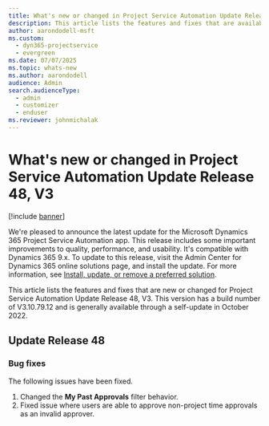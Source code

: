 ```yaml
---
title: What's new or changed in Project Service Automation Update Release 48, V3
description: This article lists the features and fixes that are available in Microsoft Dynamics 365 Project Service Automation Update Release 48, V3.
author: aarondodell-msft
ms.custom: 
  - dyn365-projectservice
  - evergreen
ms.date: 07/07/2025
ms.topic: whats-new
ms.author: aarondodell
audience: Admin
search.audienceType: 
  - admin
  - customizer
  - enduser
ms.reviewer: johnmichalak
---
```


# What's new or changed in Project Service Automation Update Release 48, V3

[!include [banner](../includes/psa-now-project-operations.md)]

We're pleased to announce the latest update for the Microsoft Dynamics 365 Project Service Automation app. This release includes some important improvements to quality, performance, and usability. It's compatible with Dynamics 365 9.x. To update to this release, visit the Admin Center for Dynamics 365 online solutions page, and install the update. For more information, see [Install, update, or remove a preferred solution](/power-platform/admin/install-remove-preferred-solution).

This article lists the features and fixes that are new or changed for Project Service Automation Update Release 48, V3. This version has a build number of V3.10.79.12 and is generally available through a self-update in October 2022.

## Update Release 48

### Bug fixes

The following issues have been fixed.

1. Changed the **My Past Approvals** filter behavior.
2. Fixed issue where users are able to approve non-project time approvals as an invalid approver.
